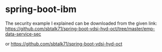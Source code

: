 # spring-boot-ibm

The security example I explained can be downloaded from the given link:
https://github.com/sbtalk71/spring-boot-vdsi-hyd-oct/tree/master/emp-data-service-sec

or 
https://github.com/sbtalk71/spring-boot-vdsi-hyd-oct

